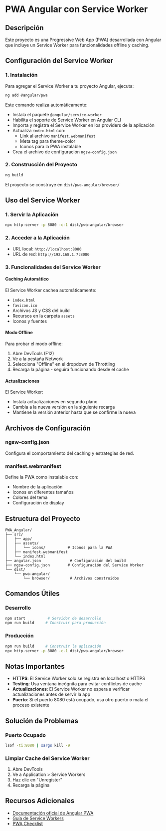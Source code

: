 # PWA Angular con Service Worker

## Descripción
Este proyecto es una Progressive Web App (PWA) desarrollada con Angular que incluye un Service Worker para funcionalidades offline y caching.

## Configuración del Service Worker

### 1. Instalación
Para agregar el Service Worker a tu proyecto Angular, ejecuta:

```bash
ng add @angular/pwa
```

Este comando realiza automáticamente:
- Instala el paquete `@angular/service-worker`
- Habilita el soporte de Service Worker en Angular CLI
- Importa y registra el Service Worker en los providers de la aplicación
- Actualiza `index.html` con:
  - Link al archivo `manifest.webmanifest`
  - Meta tag para theme-color
  - Iconos para la PWA instalable
- Crea el archivo de configuración `ngsw-config.json`

### 2. Construcción del Proyecto
```bash
ng build
```

El proyecto se construye en `dist/pwa-angular/browser/`

## Uso del Service Worker

### 1. Servir la Aplicación
```bash
npx http-server -p 8080 -c-1 dist/pwa-angular/browser
```

### 2. Acceder a la Aplicación
- URL local: `http://localhost:8080`
- URL de red: `http://192.168.1.7:8080`

### 3. Funcionalidades del Service Worker

#### Caching Automático
El Service Worker cachea automáticamente:
- `index.html`
- `favicon.ico`
- Archivos JS y CSS del build
- Recursos en la carpeta `assets`
- Iconos y fuentes

#### Modo Offline
Para probar el modo offline:
1. Abre DevTools (F12)
2. Ve a la pestaña Network
3. Selecciona "Offline" en el dropdown de Throttling
4. Recarga la página - seguirá funcionando desde el cache

#### Actualizaciones
El Service Worker:
- Instala actualizaciones en segundo plano
- Cambia a la nueva versión en la siguiente recarga
- Mantiene la versión anterior hasta que se confirme la nueva

## Archivos de Configuración

### ngsw-config.json
Configura el comportamiento del caching y estrategias de red.

### manifest.webmanifest
Define la PWA como instalable con:
- Nombre de la aplicación
- Iconos en diferentes tamaños
- Colores del tema
- Configuración de display

## Estructura del Proyecto
```
PWA_Angular/
├── src/
│   ├── app/
│   ├── assets/
│   │   └── icons/          # Iconos para la PWA
│   ├── manifest.webmanifest
│   └── index.html
├── angular.json             # Configuración del build
├── ngsw-config.json        # Configuración del Service Worker
└── dist/
    └── pwa-angular/
        └── browser/         # Archivos construidos
```

## Comandos Útiles

### Desarrollo
```bash
npm start          # Servidor de desarrollo
npm run build     # Construir para producción
```

### Producción
```bash
npm run build     # Construir la aplicación
npx http-server -p 8080 -c-1 dist/pwa-angular/browser
```

## Notas Importantes

- **HTTPS**: El Service Worker solo se registra en localhost o HTTPS
- **Testing**: Usa ventana incógnita para evitar conflictos de cache
- **Actualizaciones**: El Service Worker no espera a verificar actualizaciones antes de servir la app
- **Puerto**: Si el puerto 8080 está ocupado, usa otro puerto o mata el proceso existente

## Solución de Problemas

### Puerto Ocupado
```bash
lsof -ti:8080 | xargs kill -9
```

### Limpiar Cache del Service Worker
1. Abre DevTools
2. Ve a Application > Service Workers
3. Haz clic en "Unregister"
4. Recarga la página

## Recursos Adicionales
- [Documentación oficial de Angular PWA](https://angular.io/guide/service-worker-getting-started)
- [Guía de Service Workers](https://web.dev/service-workers/)
- [PWA Checklist](https://web.dev/pwa-checklist/)
